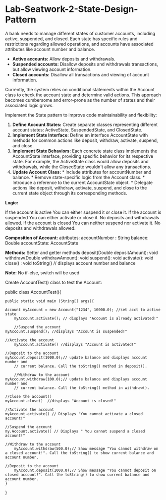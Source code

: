 # Lab-Seatwork-2-State-Design-Pattern

A bank needs to manage different states of customer accounts, including active, suspended, and closed. Each state has specific rules and restrictions regarding allowed operations, and accounts have associated attributes like account number and balance.
* **Active accounts:** Allow deposits and withdrawals.
* **Suspended accounts:** Disallow deposits and withdrawals transactions, but allow viewing account information.
* **Closed accounts:** Disallow all transactions and viewing of account information.

Currently, the system relies on conditional statements within the Account class to check the account state and determine valid actions. This approach becomes cumbersome and error-prone as the number of states and their associated logic grows.

Implement the State pattern to improve code maintainability and flexibility:
1. **Define Account States:** Create separate classes representing different account states: ActiveState, SuspendedState, and ClosedState.
2. **Implement State Interface:** Define an interface AccountState with methods for common actions like deposit, withdraw, activate, suspend, and close.
3. **Implement State Behaviors:** Each concrete state class implements the AccountState interface, providing specific behavior for its respective state. For example, the ActiveState class would allow deposits and withdrawals, while the ClosedState wouldn't allow any transactions.
4. **Update Account Class:**
        * Include attributes for accountNumber and balance.
        * Remove state-specific logic from the Account class.
        * Introduce a reference to the current AccountState object.
        * Delegate actions like deposit, withdraw, activate, suspend, and close to the current state object through its corresponding methods.
 
**Logic:**

If the account is active
    You can either suspend it or close it.
If the account is suspended
    You can either activate or close it.
    No deposits and withdrawals allowed.
If the account is closed
    You can neither suspend nor activate it.
    No deposits and withdrawals allowed.


**Composition of Account:**
    attributes:
    accountNumber : String
    balance:  Double
    accountState:  AccountState

**Methods:**
    Setter and getter methods
    deposit(Double depositAmount): void
    withdraw(Double withdrawAmount): void
    suspend(): void
    activate(): void
    close() : void
    toString()   // displays account number and balance

**Note:**  No if-else, switch will be used

Create AccountTest() class to test the Account:



public class AccountTest(){


	public static void main (String[] args){
 
	Account myAccount = new Account("1234", 10000.0); //set acct to active state
        myAccount.activate(); // displays "Account is already activated!"

        //Suspend the account
	myAccount.suspend(); //displays "Account is suspended!"

	//Activate the account
        myAccount.activate() //displays "Account is activated!"
		
	//Deposit to the account
	myAccount.deposit(1000.0);// update balance and displays account number and
        // current balance. Call the toString() method in deposit().    	                                

        //Withdraw to the account
	myAccount.withdraw(100.0);// update balance and displays account number and
        // current balance. Call the toString() method in withdraw().    	                                

	//Close the account()
	myAccount.close()  //displays "Account is closed!"

	//Activate the account
	myAccount.activate() // Displays "You cannot activate a closed account!"	

	//Suspend the account
	my.Account.activate() // Displays " You cannot suspend a closed account!"

	//Withdraw to the account
        myAccount.withdraw(500.0);// Show message "You cannot withdraw on a closed account!". Call the toString() to show current balance and account number.

	//Deposit to the account
        myAccount.deposit(1000.0);// Show message "You cannot deposit on closed account!". Call the toString() to show current balance and account number.
    }

    
}
